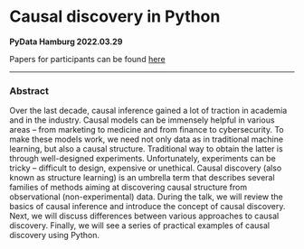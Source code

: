 # Causal discovery in Python

**PyData Hamburg 2022.03.29**

Papers for participants can be found [here](https://github.com/AlxndrMlk/talks-and-workshops/blob/main/2022-03--pydata-hamburg/papers.md)

------------------------

### Abstract
Over the last decade, causal inference gained a lot of traction in academia and in the industry. Causal models can be immensely helpful in various areas – from marketing to medicine and from finance to cybersecurity. To make these models work, we need not only data as in traditional machine learning, but also a causal structure. Traditional way to obtain the latter is through well-designed experiments. Unfortunately, experiments can be tricky – difficult to design, expensive or unethical. Causal discovery (also known as structure learning) is an umbrella term that describes several families of methods aiming at discovering causal structure from observational (non-experimental) data. During the talk, we will review the basics of causal inference and introduce the concept of causal discovery. Next, we will discuss differences between various approaches to causal discovery. Finally, we will see a series of practical examples of causal discovery using Python.
